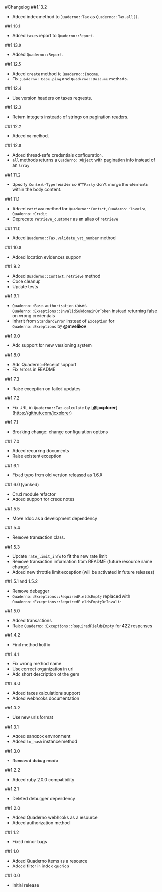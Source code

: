 #Changelog
##1.13.2
* Added index method to `Quaderno::Tax` as `Quaderno::Tax.all()`.

##1.13.1
* Added `taxes` report to `Quaderno::Report`.

##1.13.0
* Added `Quaderno::Report`.

##1.12.5
* Added `create` method to `Quaderno::Income`.
* Fix `Quaderno::Base.ping` and `Quaderno::Base.me` methods.

##1.12.4
* Use version headers on taxes requests.

##1.12.3
* Return integers insteado of strings on pagination readers.

##1.12.2
* Added `me` method.

##1.12.0
* Added thread-safe credentials configuration.
* `all` methods returns a `Quaderno::Object` with pagination info instead of an `Array`

##1.11.2
* Specify `Content-Type` header so `HTTParty` don't merge the elements within the body content.

##1.11.1
* Added `retrieve` method for `Quaderno::Contact`, `Quaderno::Invoice`, `Quaderno::Credit`
* Deprecate `retrieve_customer` as an alias of `retrieve`

##1.11.0
* Added `Quaderno::Tax.validate_vat_number` method

##1.10.0
 * Added location evidences support

##1.9.2
 * Added `Quaderno::Contact.retrieve` method
 * Code cleanup
 * Update tests

##1.9.1
 * `Quaderno::Base.authorization` raises `Quaderno::Exceptions::InvalidSubdomainOrToken` instead returning false on wrong credentials
 * Inherit from `StandardError` instead of `Exception` for `Quaderno::Exceptions` by **@mvelikov**

##1.9.0
 * Add support for new versioning system

##1.8.0
 * Add Quaderno::Receipt support
 * Fix errors in README

##1.7.3
 * Raise exception on failed updates

##1.7.2
 * Fix URL in `Quaderno::Tax.calculate` by [**@jcxplorer**] (https://github.com/jcxplorer)

##1.7.1
 * Breaking change: change configuration options

##1.7.0
 * Added recurring documents
 * Raise existent exception

##1.6.1
 * Fixed typo from old version released as 1.6.0

##1.6.0 (yanked)
 * Crud module refactor
 * Added support for credit notes

##1.5.5
 * Move rdoc as a development dependency

##1.5.4
* Remove transaction class.

##1.5.3
* Update `rate_limit_info` to fit the new rate limit
* Remove transaction information from README (future resource name change)
* Added new throttle limit exception (will be activated in future releases)

##1.5.1 and 1.5.2
* Remove debugger
* `Quaderno::Exceptions::RequiredFieldsEmpty` replaced with `Quaderno::Exceptions::RequiredFieldsEmptyOrInvalid`

##1.5.0
* Added transactions
* Raise `Quaderno::Exceptions::RequiredFieldsEmpty` for 422 responses

##1.4.2
* Find method hotfix

##1.4.1
* Fix wrong method name
* Use correct organization in url
* Add short description of the gem

##1.4.0
* Added taxes calculations support
* Added webhooks documentation

##1.3.2

* Use new urls format

##1.3.1

* Added sandbox environment
* Added `to_hash` instance method

##1.3.0

* Removed debug mode

##1.2.2

* Added ruby 2.0.0 compatibility

##1.2.1

* Deleted debugger dependency

##1.2.0

* Added Quaderno webhooks as a resource
* Added authorization method

##1.1.2

* Fixed minor bugs

##1.1.0

* Added Quaderno items as a resource
* Added filter in index queries

##1.0.0

* Initial release
